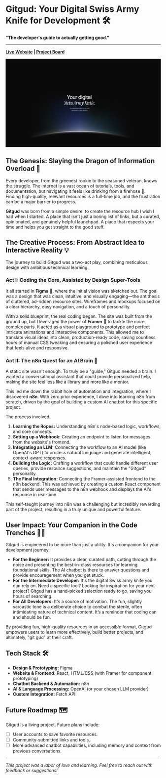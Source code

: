 # Gitgud: Your Digital Swiss Army Knife for Development 🛠️

**"The developer's guide to actually getting good."**

---

**[Live Website](https://your-framer-site-link.com) | [Project Board](https://link-to-your-trello-or-notion.com)**

![Gitgud Website Screenshot](./assets/home-page.png)

## The Genesis: Slaying the Dragon of Information Overload 🐉

Every developer, from the greenest rookie to the seasoned veteran, knows the struggle. The internet is a vast ocean of tutorials, tools, and documentation, but navigating it feels like drinking from a firehose 🚒. Finding high-quality, relevant resources is a full-time job, and the frustration can be a major barrier to progress.

**Gitgud** was born from a simple desire: to create the resource hub I wish I had when I started. A place that isn't just a boring list of links, but a curated, opinionated, and genuinely helpful launchpad. A place that respects your time and helps you get straight to the good stuff.

## The Creative Process: From Abstract Idea to Interactive Reality 💡

The journey to build Gitgud was a two-act play, combining meticulous design with ambitious technical learning.

### Act I: Coding the Core, Assisted by Design Super-Tools

It all started in **Figma** 🎨, where the initial vision was sketched out. The goal was a design that was clean, intuitive, and visually engaging—the antithesis of cluttered, ad-ridden resource sites. Wireframes and mockups focused on a clear hierarchy, easy navigation, and a touch of personality.

With a solid blueprint, the real coding began. The site was built from the ground up, but I leveraged the power of **Framer** 🚀 to tackle the more complex parts. It acted as a visual playground to prototype and perfect intricate animations and interactive components. This allowed me to translate visual ideas into clean, production-ready code, saving countless hours of manual CSS tweaking and ensuring a polished user experience that feels alive and responsive.

### Act II: The n8n Quest for an AI Brain 🤖

A static site wasn't enough. To truly be a "guide," Gitgud needed a brain. I wanted a conversational assistant that could provide personalized help, making the site feel less like a library and more like a mentor.

This led me down the rabbit hole of automation and integration, where I discovered **n8n**. With zero prior experience, I dove into learning n8n from scratch, driven by the goal of building a custom AI chatbot for this specific project.

The process involved:
1.  **Learning the Ropes:** Understanding n8n's node-based logic, workflows, and core concepts.
2.  **Setting up a Webhook:** Creating an endpoint to listen for messages from the website's frontend.
3.  **Integrating an LLM:** Connecting the workflow to an AI model (like OpenAI's GPT) to process natural language and generate intelligent, context-aware responses.
4.  **Building the Logic:** Crafting a workflow that could handle different user queries, provide resource suggestions, and maintain the "Gitgud" personality.
5.  **The Final Integration:** Connecting the Framer-assisted frontend to the n8n backend. This was achieved by creating a custom React component that sends user messages to the n8n webhook and displays the AI's response in real-time.

This self-taught journey into n8n was a challenging but incredibly rewarding part of the project, resulting in a truly unique and powerful feature.

## User Impact: Your Companion in the Code Trenches 🧑‍💻

Gitgud is engineered to be more than just a utility. It's a companion for your development journey.

* **For the Beginner:** It provides a clear, curated path, cutting through the noise and presenting the best-in-class resources for learning foundational skills. The AI chatbot is there to answer questions and provide encouragement when you get stuck.
* **For the Intermediate Developer:** It's the digital Swiss army knife you can rely on. Need a specific tool? Looking for inspiration for your next project? Gitgud has a hand-picked selection ready to go, saving you hours of searching.
* **For All Developers:** It's a source of motivation. The fun, slightly sarcastic tone is a deliberate choice to combat the sterile, often intimidating nature of technical content. It’s a reminder that coding can and should be fun.

By providing fun, high-quality resources in an accessible format, Gitgud empowers users to learn more effectively, build better projects, and ultimately, "git gud" at their craft.

## Tech Stack 🛠️

* **Design & Prototyping:** Figma
* **Website & Frontend:** React, HTML/CSS (with Framer for component prototyping)
* **Chatbot Backend & Automation:** n8n
* **AI & Language Processing:** OpenAI (or your chosen LLM provider)
* **Custom Integration:** Fetch API

## Future Roadmap 🗺️

Gitgud is a living project. Future plans include:
* [ ] User accounts to save favorite resources.
* [ ] Community-submitted links and tools.
* [ ] More advanced chatbot capabilities, including memory and context from previous conversations.

---

*This project was a labor of love and learning. Feel free to reach out with feedback or suggestions!*
